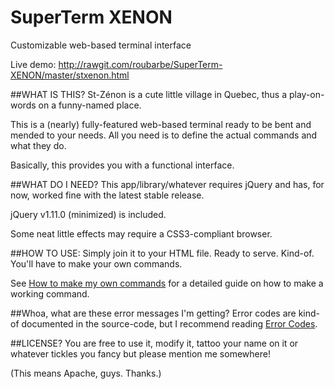 SuperTerm XENON
===============

Customizable web-based terminal interface

Live demo: http://rawgit.com/roubarbe/SuperTerm-XENON/master/stxenon.html

##WHAT IS THIS?
St-Zénon is a cute little village in Quebec, thus a 
play-on-words on a funny-named place.

This is a (nearly) fully-featured web-based terminal ready
to be bent and mended to your needs. All you need is to define
the actual commands and what they do.

Basically, this provides you with a functional interface.


##WHAT DO I NEED?
This app/library/whatever requires jQuery and has, for now, worked
fine with the latest stable release.

jQuery v1.11.0 (minimized) is included.

Some neat little effects may require a CSS3-compliant browser.


##HOW TO USE:
Simply join it to your HTML file. Ready to serve. Kind-of.
You'll have to make your own commands.

See [How to make my own commands](https://github.com/roubarbe/SuperTerm-XENON/wiki/How-to-make-my-own-commands%3F) for a detailed guide on how to make a working command.

##Whoa, what are these error messages I'm getting?
Error codes are kind-of documented in the source-code, but I recommend reading [Error Codes](https://github.com/roubarbe/SuperTerm-XENON/wiki/Error-Codes).


##LICENSE?
You are free to use it, modify it, tattoo your name on it
or whatever tickles you fancy but please mention me somewhere!

(This means Apache, guys. Thanks.)
